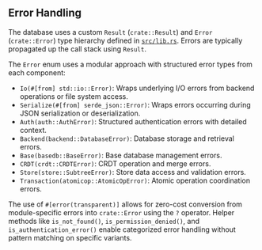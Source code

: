 ## Error Handling

The database uses a custom `Result` (`crate::Result`) and `Error` (`crate::Error`) type hierarchy defined in [`src/lib.rs`](../../src/lib.rs). Errors are typically propagated up the call stack using `Result`.

The `Error` enum uses a modular approach with structured error types from each component:

- `Io(#[from] std::io::Error)`: Wraps underlying I/O errors from backend operations or file system access.
- `Serialize(#[from] serde_json::Error)`: Wraps errors occurring during JSON serialization or deserialization.
- `Auth(auth::AuthError)`: Structured authentication errors with detailed context.
- `Backend(backend::DatabaseError)`: Database storage and retrieval errors.
- `Base(basedb::BaseError)`: Base database management errors.
- `CRDT(crdt::CRDTError)`: CRDT operation and merge errors.
- `Store(store::SubtreeError)`: Store data access and validation errors.
- `Transaction(atomicop::AtomicOpError)`: Atomic operation coordination errors.

The use of `#[error(transparent)]` allows for zero-cost conversion from module-specific errors into `crate::Error` using the `?` operator. Helper methods like `is_not_found()`, `is_permission_denied()`, and `is_authentication_error()` enable categorized error handling without pattern matching on specific variants.
